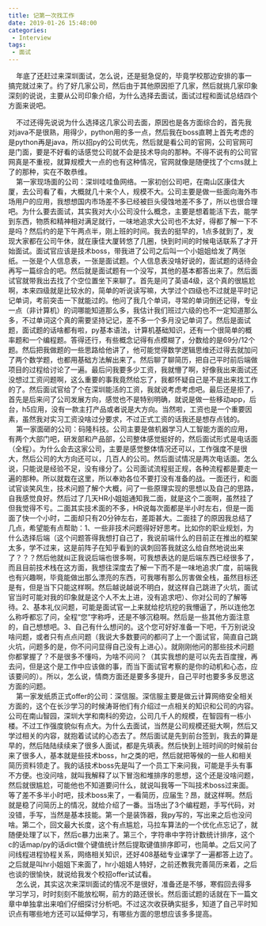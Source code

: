 ```yaml
---
title: 记第一次找工作
date: 2019-01-26 15:48:00
categories: 
 - Interview
tags:
 - 面试
---
```

&nbsp;&nbsp;&nbsp;&nbsp;年底了还赶过来深圳面试，怎么说，还是挺急促的，毕竟学校那边安排的事一搞完就过来了。约了好几家公司，然后由于其他原因拒了几家，然后就挑几家印象深刻的说说，主要从公司印象介绍，为什么选择去面试，面试过程和面试总结四个方面来说吧。  
<!-- more -->
&nbsp;&nbsp;&nbsp;&nbsp;不过还得先说说为什么选择这几家公司去面，原因也是各方面综合的，首先我对java不是很熟，用得少，python用的多一点，然后我在boss直聘上首先考虑的是python再是java，所以招py的公司优先，然后就是看公司的官网，公司官网可是门面，要是不好看的话感觉公司就不会是技术导向的那种。不得不说有的公司官网真是不重视，就算规模大一点的也有这种情况，官网就像是随便找了个cms就上了的那种，实在不敢恭维。  
&nbsp;&nbsp;&nbsp;&nbsp;第一家现场面的公司：深圳哇哇鱼网络。一家初创公司吧，在南山区康佳大厦，去公司看了看，大概就几十来个人，规模不大。公司主要是做一些面向海外市场用户的应用，我想想国内市场差不多已经被巨头侵蚀地差不多了，所以也很合理吧。为什么要去面试，其实我对大小公司没什么概念，主要是想着能活下去，能学到东西，物质和精神相对满足就行，一味地追求大公司也不太好，得都了解一下不是吗？然后约的是下午两点半，刚上班的时间。我去的挺早的，1点多就到了，发现大家都在公司午休，就在康佳大厦转悠了几圈，快到时间的时候电话联系了才开始面试。面试官应该是技术boss，带我进了公司之后叫一个小姐姐给发了两张纸。一张是个人信息表，一张是面试题。个人信息表没啥好说的，面试题的话待会再写一篇综合的吧。然后就是面试题有一个没写，其他的基本都答出来了。然后面试官就带我出去找了个空位置坐下来聊了。首先是问了英语4级，这个真的很尴尬啊，本来四级就是比较水的，简单的听说读写嘛，大学过个四级也不过就是平时记记单词，考前突击一下就能过的。他问了我几个单词，寻常的单词倒还记得，专业一点（非计算机）的词哪能知道那么多，我估计我们班过六级的也不一定知道那么多，不过单词这个真的需要坚持记记，差不多一个多月没记单词了。然后是面试题，面试题的话啥都有啦，py基本语法，计算机基础知识，还有一个很简单的概率题和一个编程题。答得还行，有些概念记得有点模糊了，分数给的是69分/12个题。然后把我做题的一些思路给他讲了，他可能觉得数学逻辑思维还过得去就加问了两个数学题，也都用基础方法解出来了。然后聊了聊简历，把自己平时前后端做项目的过程给讨论了一遍。最后问我要多少工资，我就懵了啊，好像我出来面试还没想过工资问题啊，这么重要的事我竟然给忘了，我都怀疑自己是不是出来找工作的了。然后面试官给了个在深圳能活的工资，我就说考虑考虑吧。最后还是拒了，首先是后来问了公司发展方向，感觉也不是特别明确，就说是做一些移动app，后台，h5应用，没有一款主打产品或者说是大方向。当然啦，工资也是一个重要因素，虽然我对实习工资没啥过分要求，不过正式工资的话我还是想存点钱的。  
&nbsp;&nbsp;&nbsp;&nbsp;第一家面砸的公司：码隆科技。公司主要是做机器学习人工智能方面的应用，有两个大部门吧，研发部和产品部，公司整体感觉挺好的，然后面试形式是电话面（全程）。为什么会去这家公司，主要是感觉整体情况还可以，工作强度不是很大，然后公司的大方向还可以，几百人的公司。然后面试情况是两次电话面。怎么说，只能说是经验不足，没有缘分了。公司面试流程挺正规，各种流程都是要走一遍的那种。所以就栽在这里，所以奉劝各位不要打没有准备的战。一面还行，和面试官谈笑风生，技术问题了解个大概，问了一些原理实现的思想以及自己的思路，自我感觉良好。然后过了几天HR小姐姐通知我二面，就是这个二面啊，虽然挂了但我觉得不亏。二面其实技术面的不多，HR说每次面都是半小时左右，但是一面面了快一个小时，二面却只有20分钟左右，差距甚大。二面挂了的原因我总结了几点，希望能有点帮助：1、一些非技术问题得好好思考。比如你的职业规划，为什么选择后端（这个问题答得我想打自己了，我说前端什么的目前正在推出的框架太多，学不过来，这是前阵子在知乎看到的讽刺回答我就这么给自然地说出来了？？？然后他就纠正我说后端也很多啊，可我想表达的是后端东西已经很多了，而且目前技术栈在这方面，我想往深度去了解一下而不是一味地追求广度，前端我也有兴趣啊，毕竟能做出那么漂亮的东西，可我哪有那么厉害做全栈，虽然目标还是有，但是当下只能这样啊。然后越说越说不明白，就这样自己跳进了火坑，面试官当时可能对我的印象就是这个人不太上进，没有追求吧）、你对公司的了解等待。2、基本礼仪问题，可能是面试官一上来就给挖坑挖的我懵逼了，所以连他怎么称呼都忘了问，全程“您”字称呼，还是不够沉稳啊。然后是一些其他方面注意的，自己想想吧。3、自己有什么想问的。这个您可好好准备一下吧，千万别说没啥问题，或者只有点点问题（我说大多数要问的都问了上一个面试官，简直自己跳火坑，问题多的是，你不问问显得自己没有上进心）。就刚刚他问的那些技术问题你都掌握了？不是很多不懂吗，为啥不问问？（其实我想的是可以先去百度搜，再去问，但是这个是工作中应该做的事，而当下面试官考察的是你的动机和心态，应该要问的）。所以，怎么说，情商方面还是要多多提升，自己平时也要多多反思这方面的问题。  
&nbsp;&nbsp;&nbsp;&nbsp;第一家发纸质正式offer的公司：深信服。深信服主要是做云计算网络安全相关方面的，这个在长沙学习的时候涛哥他们有介绍过一点相关的知识和公司的内容。公司在南山智园，深圳大学和南科的旁边，公司几千人的规模，在智园有一栋小楼。不过工作强度貌似有点大。为什么去面试，当然是公司规模还挺大啊，然后又学过相关的内容，就抱着试试的心态去了。然后面试是先到前台签到，我去的算是早的，然后陆陆续续来了很多人面试，都是先填表。然后快到上班时间的时候前台来了很多人，基本就是些技术boss，hr之类的吧，然后就把等候的一些人和相关简历资料领走了。我的话技术boss先是叫了一个员工下来问我，可能是手头有事不方便。也没问啥，就叫我解释了以下冒泡和堆排序的思想，这个还是没啥问题，然后就很尴尬，可能他也不知道要问什么，就说叫我等一下叫技术boss过来面。等了差不多半小时吧，技术boss来了，一看简历，应届生？昂，就这样啊。然后就是稳了问简历上的情况，就给介绍了一番。当场出了3个编程题，手写代码，对没错，手写，当然是基本技能。第一个是装饰器，我py写的，写出来之后也没问啥。第二个，回文最大长度，这个有点尴尬，马拉车算法的一个优化点忘记了，就随便处理了以下，然后c暴力出来了。第三个，字符串中字符计数统计排序，这个c的话map/py的话dict做个键值统计然后提取键值排序即可，也简单。之后又问了问线程进程协程关系，网络相关知识，还好408基础专业课学了一遍都答上边了。之后就是叫hr小姐姐下来面了，hr小姐姐人特好，之前还教我完善简历来着，之后也谈的很愉快，就说给我发个校招offer试试看。  
&nbsp;&nbsp;&nbsp;&nbsp;怎么说，其实这次来深圳面试的情况不是很好，准备还是不够，寒假回去得多学习学习，时时刻刻不能放松啊，前方的路还很长。然后面试题的话就在下一篇文章中单独拿出来咱们仔细探讨分析吧。不过这次收获确实挺多，知道了自己平时知识点有哪些地方还可以延伸学习，有哪些方面的思想应该多多提高。
